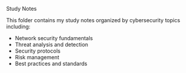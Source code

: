 Study Notes

This folder contains my study notes organized by cybersecurity topics including:
- Network security fundamentals
- Threat analysis and detection
- Security protocols
- Risk management
- Best practices and standards
